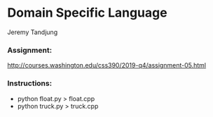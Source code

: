 # Domain Specific Language

Jeremy Tandjung

### Assignment:
http://courses.washington.edu/css390/2019-q4/assignment-05.html

### Instructions:
- python float.py > float.cpp
- python truck.py > truck.cpp